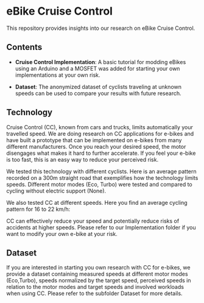 # eBike Cruise Control

This repository provides insights into our research on eBike Cruise Control.

## Contents

- **Cruise Control Implementation**: A basic tutorial for modding eBikes using an Arduino and a MOSFET was added for starting your own implementations at your own risk. 

- **Dataset**: The anonymized dataset of cyclists traveling at unknown speeds can be used to compare your results with future research.

## Technology

Cruise Control (CC), known from cars and trucks, limits automatically your travelled speed. We are doing research on CC applications for e-bikes and have built a prototype that can be implemented on e-bikes from many different manufacturers. Once you reach your desired speed, the motor disengages what makes it hard to further accelerate. If you feel your e-bike is too fast, this is an easy way to reduce your perceived risk.

We tested this technology with different cyclists. Here is an average pattern recorded on a 300m straight road that exemplifies how the technology limits speeds. Different motor modes (Eco, Turbo) were tested and compared to cycling without electric support (None).


We also tested CC at different speeds. Here you find an average cycling pattern for 16 to 22 km/h:



CC can effectively reduce your speed and potentially reduce risks of accidents at higher speeds. Please refer to our Implementation folder if you want to modify your own e-bike at your risk.

## Dataset

If you are interested in starting you own research with CC for e-bikes, we provide a dataset containing measured speeds at different motor modes (Eco,Turbo), speeds normalized by the target speed, perceived speeds in relation to the motor modes and target speeds and involved workloads when using CC. Please refer to the subfolder Dataset for more details.

